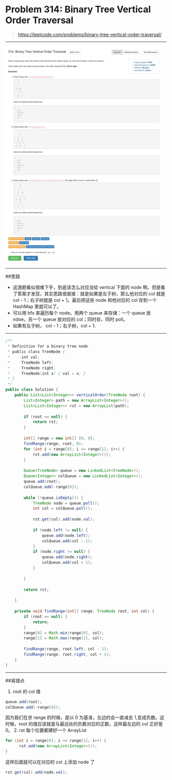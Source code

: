 # Problem 314: Binary Tree Vertical Order Traversal

> https://leetcode.com/problems/binary-tree-vertical-order-traversal/

----------
![](314_1.png)
![](314_2.png)
![](314_3.png)

-------------------
##思路
* 这道题看似很难下手，到底该怎么对应没给 vertical 下面的 node 啊。但是看了答案才发现，其实思路很直接：就是如果是左子树，那么他对应的 col 就是 col - 1；右子树就是 col + 1。最后把这些 node 和他对应的 col 存到一个 HashMap 里就可以了。
* 可以用 bfs 来遍历每个 node。用两个 queue 来存储：一个 queue 放 ndoe，另一个 queue 放对应的 col；同时存，同时 poll。
* 如果有左子树， col - 1；右子树，col + 1.

----------------
```java
/**
 * Definition for a binary tree node.
 * public class TreeNode {
 *     int val;
 *     TreeNode left;
 *     TreeNode right;
 *     TreeNode(int x) { val = x; }
 * }
 */
public class Solution {
    public List<List<Integer>> verticalOrder(TreeNode root) {
        List<Integer> path = new ArrayList<Integer>();
        List<List<Integer>> rst = new ArrayList(path);
        
        if (root == null) {
            return rst;
        }
        
        int[] range = new int[] {0, 0};
        findRange(range, root, 0);
        for (int i = range[0]; i <= range[1]; i++) {
            rst.add(new ArrayList<Integer>());
        }
        
        Queue<TreeNode> queue = new LinkedList<TreeNode>();
        Queue<Integer> colQueue = new LinkedList<Integer>();
        queue.add(root);
        colQueue.add(-range[0]);
        
        while (!queue.isEmpty()) {
            TreeNode node = queue.poll();
            int col = colQueue.poll();
            
            rst.get(col).add(node.val);
            
            if (node.left != null) {
                queue.add(node.left);
                colQueue.add(col - 1);
            }
            if (node.right != null) {
                queue.add(node.right);
                colQueue.add(col + 1);
            }
            
        }
         
        return rst;
        
    }
    
    private void findRange(int[] range, TreeNode root, int col) {
        if (root == null) {
            return;
        }
        range[0] = Math.min(range[0], col);
        range[1] = Math.max(range[1], col);
        
        findRange(range, root.left, col - 1);
        findRange(range, root.right, col + 1);
    }
}
```
------
##易错点
1. root 的 col 值
```java
queue.add(root);
colQueue.add(-range[0]);
```
因为我们在求 range 的时候，是以 0 为基准，左边的会一直减去 1,变成负数。这时候，root 的值应该就是与最远处的负数对应的正数，这样最左边的 col 正好是 0。
2. rst 每个位置都建好一个 ArrayList
```java
for (int i = range[0]; i <= range[1]; i++) {
      rst.add(new ArrayList<Integer>());
}
```
这样后面就可以在对应的 col 上添加 node 了
```java
rst.get(col).add(node.val);
```




















